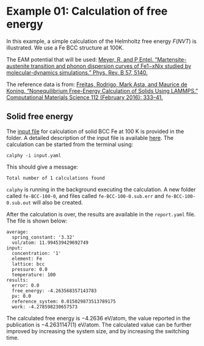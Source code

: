 # Example 01: Calculation of free energy

In this example, a simple calculation of the Helmholtz free energy $F(NVT)$ is illustrated. We use a Fe BCC structure at 100K.

The EAM potential that will be used: [Meyer, R, and P Entel. “Martensite-austenite transition and phonon dispersion curves of Fe1−xNix studied by molecular-dynamics simulations.” Phys. Rev. B 57, 5140.](https://doi.org/10.1103/PhysRevB.57.5140)

The reference data is from: [Freitas, Rodrigo, Mark Asta, and Maurice de Koning. “Nonequilibrium Free-Energy Calculation of Solids Using LAMMPS.” Computational Materials Science 112 (February 2016): 333–41.](https://doi.org/10.1016/j.commatsci.2015.10.050)

## Solid free energy

The [input file](input.yaml) for calculation of solid BCC Fe at 100 K is provided in the folder. A detailed description of the input file is available [here](../inputfile.md). The calculation can be started from the terminal using:

```
calphy -i input.yaml
```

This should give a message:

```
Total number of 1 calculations found
```

`calphy` is running in the background executing the calculation. A new folder called `fe-BCC-100-0`, and files called `fe-BCC-100-0.sub.err` and `fe-BCC-100-0.sub.out` will also be created. 

After the calculation is over, the results are available in the `report.yaml` file. The file is shown below:

```
average:
  spring_constant: '3.32'
  vol/atom: 11.994539429692749
input:
  concentration: '1'
  element: Fe
  lattice: bcc
  pressure: 0.0
  temperature: 100
results:
  error: 0.0
  free_energy: -4.263568357143783
  pv: 0.0
  reference_system: 0.015029873513789175
  work: -4.278598230657573
```

The calculated free energy is $-4.2636$ eV/atom, the value reported in the publication is $-4.2631147(1)$ eV/atom. The calculated value can be further improved by increasing the system size, and by increasing the switching time. 





